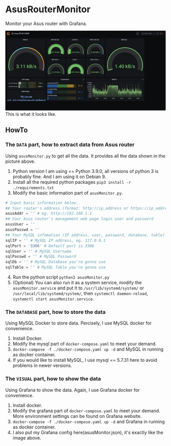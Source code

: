 # AsusRouterMonitor
Monitor your Asus router with Grafana.

![](https://github.com/jphilll/AsusRouterMonitor/raw/main/asusMonitor.png)
This is what it looks like.

## HowTo

### The `DATA` part, how to extract data from Asus router
Using `asusMonitor.py` to get all the data. It provides all the data shown in the picture above.

1. Python version I am using == Python 3.9.0, all versions of python 3 is probably fine. And I am using it on Debian 9.
2. Install all the required python packages `pip3 install -r ./requirements.txt`
3. Modify the basic information part of `asusMonitor.py`.

```python
# Input basic information below..
## Your router's address (format: http://ip_address or https://ip_address)
asusAddr = '' # eg. http://192.168.1.1
## Your Asus router's management web page login user and password
asusUser = ''
asusPasswd = ''
## Your MySQL infomation (IP address, user, password, database, table)
sqlIP = '' # MySQL IP address, eg. 127.0.0.1
sqlPort = '3306' # Default port is 3306
sqlUser = '' # MySQL Username
sqlPasswd = '' # MySQL Password
sqlDb = '' # MySQL Database you're gonna use
sqlTable = '' # MySQL Table you're gonna use 
```
4. Run the python script `python3 asusMonitor.py`
5. (Optional) You can also run it as a system service, modify the `asusMonitor.service` and put it to `/usr/lib/systemd/system/` or `/usr/local/lib/systemd/system/`, then `systemctl daemon-reload`, `systemctl start asusMonitor.service`.

### The `DATABASE` part, how to store the data
Using MySQL Docker to store data. Percisely, I use MySQL docker for convenience.

1. Install Docker.
2. Modify the mysql part of `docker-compose.yaml` to meet your demand.
3. `docker-compose -f ./docker-compose.yaml up -d` and MySQL in running as docker container.
4. If you would like to install MySQL, I use mysql == 5.7.31 here to avoid problems in newer versions.

### The `VISUAL` part, how to show the data
Using Grafana to show the data. Again, I use Grafana docker for convenience.

1. Install docker.
2. Modify the grafana part of `docker-compose.yaml` to meet your demand. More environment settings can be found on Grafana website.
3. `docker-compose -f ./docker-compose.yaml up -d` and Grafana in running as docker container.
4. I also put my Grafana config here(asusMonitor.json), it's exactly like the image above.